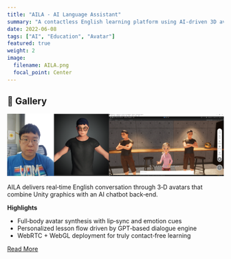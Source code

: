 ```yaml
---
title: "AILA - AI Language Assistant"
summary: "A contactless English learning platform using AI-driven 3D avatars."
date: 2022-06-08
tags: ["AI", "Education", "Avatar"]
featured: true
weight: 2
image:
  filename: AILA.png
  focal_point: Center
---
```


## 📸 Gallery
![ ](AILA-2.png)

AILA delivers real‑time English conversation through 3‑D avatars that combine Unity graphics with an AI chatbot back‑end.

**Highlights**
- Full‑body avatar synthesis with lip‑sync and emotion cues  
- Personalized lesson flow driven by GPT‑based dialogue engine  
- WebRTC + WebGL deployment for truly contact‑free learning  

[Read More](https://press.todayan.com/newsRead.php?no=945769)